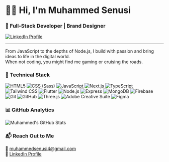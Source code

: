 <h1 align="left">👋🏽 Hi, I'm Muhammed Senusi</h1>

<h3 align="left">🚀 Full-Stack Developer | Brand Designer </h3>

<p align="left">
  <a href="https://www.linkedin.com/in/muhammed-hassan-7335151b5/" target="_blank">
    <img src="https://img.shields.io/badge/LinkedIn-Muhammed%20Senusi-blue?style=for-the-badge&logo=linkedin&logoColor=white" alt="LinkedIn Profile" />
  </a>
</p>

---

<p align="left">From JavaScript to the depths of Node.js, I build with passion and bring ideas to life in the digital world. <br>  When not coding, you might find me gaming or cruising the roads.</p>

### 💼 Technical Stack

<div align="left">
  <!-- Icons from https://simpleicons.org/ -->
<img src="https://img.shields.io/badge/HTML5-E34F26?style=for-the-badge&logo=html5&logoColor=white" alt="HTML5" />
<img src="https://img.shields.io/badge/CSS(Sass)-CC6699?style=for-the-badge&logo=sass&logoColor=white" alt="CSS (Sass)" />
<img src="https://img.shields.io/badge/JavaScript-F7DF1E?style=for-the-badge&logo=javascript&logoColor=black" alt="JavaScript" />
<img src="https://img.shields.io/badge/Next.js-000000?style=for-the-badge&logo=next.js&logoColor=white" alt="Next.js" />
<img src="https://img.shields.io/badge/TypeScript-3178C6?style=for-the-badge&logo=typescript&logoColor=white" alt="TypeScript" />
<img src="https://img.shields.io/badge/Tailwind-38B2AC?style=for-the-badge&logo=tailwind-css&logoColor=white" alt="Tailwind CSS" />
<img src="https://img.shields.io/badge/Flutter-02569B?style=for-the-badge&logo=flutter&logoColor=white" alt="Flutter" />
<img src="https://img.shields.io/badge/Node.js-339933?style=for-the-badge&logo=node.js&logoColor=white" alt="Node.js" />
<img src="https://img.shields.io/badge/Express-000000?style=for-the-badge&logo=express&logoColor=white" alt="Express" />
<img src="https://img.shields.io/badge/MongoDB-47A248?style=for-the-badge&logo=mongodb&logoColor=white" alt="MongoDB" />
<img src="https://img.shields.io/badge/Firebase-FFCA28?style=for-the-badge&logo=firebase&logoColor=black" alt="Firebase" />
<img src="https://img.shields.io/badge/Git-F05032?style=for-the-badge&logo=git&logoColor=white" alt="Git" />
<img src="https://img.shields.io/badge/GitHub-181717?style=for-the-badge&logo=github&logoColor=white" alt="GitHub" />
<img src="https://img.shields.io/badge/Three.js-000000?style=for-the-badge&logo=three.js&logoColor=white" alt="Three.js" />
<img src="https://img.shields.io/badge/Adobe%20Creative%20Suite-FF0000?style=for-the-badge&logo=adobe&logoColor=white" alt="Adobe Creative Suite" />
<img src="https://img.shields.io/badge/Figma-F24E1E?style=for-the-badge&logo=figma&logoColor=white" alt="Figma" />


  <!-- Add any additional badges here -->
</div>

### 📊 GitHub Analytics

<p align="left">
  <img src="https://github-readme-stats.vercel.app/api?username=muhammedsenusi&show_icons=true&repo=SAS-Outreach-Genuis&count_private=true&theme=algolia" alt="Muhammed's GitHub Stats" />

</p>

### 📬 Reach Out to Me

<p align="left">
  <!-- Replace `johnDoe` with your GitHub username -->
  📧 <a href="mailto:muhammedsenusi4@gmail.com">muhammedsenusi4@gmail.com</a><br>
  🔗 <a href="https://www.linkedin.com/in/muhammed-hassan-7335151b5/">LinkedIn Profile</a>
</p>
